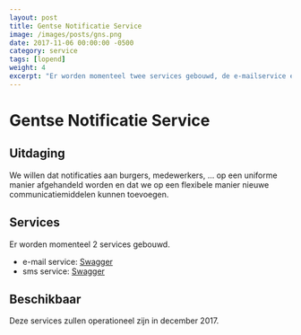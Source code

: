 ```yaml
---
layout: post
title: Gentse Notificatie Service
image: /images/posts/gns.png
date: 2017-11-06 00:00:00 -0500
category: service
tags: [lopend]
weight: 4
excerpt: "Er worden momenteel twee services gebouwd, de e-mailservice en de sms-service."
---
```



# Gentse Notificatie Service

## Uitdaging 
We willen dat notificaties aan burgers, medewerkers, ... op een uniforme manier afgehandeld worden en dat we op een flexibele manier nieuwe communicatiemiddelen kunnen toevoegen.

## Services

Er worden momenteel 2 services gebouwd.

* e-mail service: [Swagger](https://swaggerhub.com/apis/Digipolis/email-service/1.0.0)
* sms service: [Swagger](https://swaggerhub.com/apis/Digipolis/sms-service/1.0.0)

## Beschikbaar

Deze services zullen operationeel zijn in december 2017.
 

